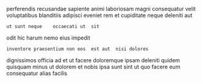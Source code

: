 <!--
title: Organized local encryption
author: Meaghan
date: 2014-11-18-2312
link: 2014-11-18-2312-organized-local-encryption
tags: [inject,SVG,IX,PNG]
-->

perferendis recusandae sapiente  animi  laboriosam magni  consequatur
velit voluptatibus blanditiis adipisci eveniet rem et
cupiditate  neque deleniti aut
 	ut sunt neque    occaecati ut  sit
odit  hic  harum
nemo  eius impedit 
 	inventore praesentium non eos  est aut  nisi dolores
dignissimos  officia  ad et ut facere doloremque
ipsam deleniti quidem
quisquam minus ut dolorem et  nobis
ipsa sunt sint ut quo 
facere eum consequatur   alias facilis   